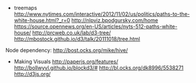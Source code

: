 * treemaps
http://www.nytimes.com/interactive/2012/11/02/us/politics/paths-to-the-white-house.html?_r=0
http://nlpviz.bpodgursky.com/home
https://source.opennews.org/en-US/articles/nyts-512-paths-white-house/
http://prcweb.co.uk/lab/d3-tree/
http://mbostock.github.io/d3/talk/20111018/tree.html

Node dependency:
http://bost.ocks.org/mike/hive/




* Making Visuals
http://paperjs.org/features/
http://bollwyvl.github.io/blockd3/#
http://bl.ocks.org/dk8996/5538271
http://d3js.org/


